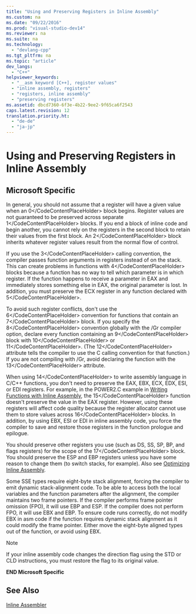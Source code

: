 ```yaml
---
title: "Using and Preserving Registers in Inline Assembly"
ms.custom: na
ms.date: "09/22/2016"
ms.prod: "visual-studio-dev14"
ms.reviewer: na
ms.suite: na
ms.technology: 
  - "devlang-cpp"
ms.tgt_pltfrm: na
ms.topic: "article"
dev_langs: 
  - "C++"
helpviewer_keywords: 
  - "__asm keyword [C++], register values"
  - "inline assembly, registers"
  - "registers, inline assembly"
  - "preserving registers"
ms.assetid: dbcd7360-6f3e-4b22-9ee2-9f65ca6f2543
caps.latest.revision: 12
translation.priority.ht: 
  - "de-de"
  - "ja-jp"
---
```

# Using and Preserving Registers in Inline Assembly
## Microsoft Specific  
 In general, you should not assume that a register will have a given value when an <CodeContentPlaceHolder>0\</CodeContentPlaceHolder> block begins. Register values are not guaranteed to be preserved across separate <CodeContentPlaceHolder>1\</CodeContentPlaceHolder> blocks. If you end a block of inline code and begin another, you cannot rely on the registers in the second block to retain their values from the first block. An <CodeContentPlaceHolder>2\</CodeContentPlaceHolder> block inherits whatever register values result from the normal flow of control.  
  
 If you use the <CodeContentPlaceHolder>3\</CodeContentPlaceHolder> calling convention, the compiler passes function arguments in registers instead of on the stack. This can create problems in functions with <CodeContentPlaceHolder>4\</CodeContentPlaceHolder> blocks because a function has no way to tell which parameter is in which register. If the function happens to receive a parameter in EAX and immediately stores something else in EAX, the original parameter is lost. In addition, you must preserve the ECX register in any function declared with <CodeContentPlaceHolder>5\</CodeContentPlaceHolder>.  
  
 To avoid such register conflicts, don't use the <CodeContentPlaceHolder>6\</CodeContentPlaceHolder> convention for functions that contain an <CodeContentPlaceHolder>7\</CodeContentPlaceHolder> block. If you specify the <CodeContentPlaceHolder>8\</CodeContentPlaceHolder> convention globally with the /Gr compiler option, declare every function containing an <CodeContentPlaceHolder>9\</CodeContentPlaceHolder> block with <CodeContentPlaceHolder>10\</CodeContentPlaceHolder> or <CodeContentPlaceHolder>11\</CodeContentPlaceHolder>. (The <CodeContentPlaceHolder>12\</CodeContentPlaceHolder> attribute tells the compiler to use the C calling convention for that function.) If you are not compiling with /Gr, avoid declaring the function with the <CodeContentPlaceHolder>13\</CodeContentPlaceHolder> attribute.  
  
 When using <CodeContentPlaceHolder>14\</CodeContentPlaceHolder> to write assembly language in C/C++ functions, you don't need to preserve the EAX, EBX, ECX, EDX, ESI, or EDI registers. For example, in the POWER2.C example in [Writing Functions with Inline Assembly](../vs140/writing-functions-with-inline-assembly.md), the <CodeContentPlaceHolder>15\</CodeContentPlaceHolder> function doesn't preserve the value in the EAX register. However, using these registers will affect code quality because the register allocator cannot use them to store values across <CodeContentPlaceHolder>16\</CodeContentPlaceHolder> blocks. In addition, by using EBX, ESI or EDI in inline assembly code, you force the compiler to save and restore those registers in the function prologue and epilogue.  
  
 You should preserve other registers you use (such as DS, SS, SP, BP, and flags registers) for the scope of the <CodeContentPlaceHolder>17\</CodeContentPlaceHolder> block. You should preserve the ESP and EBP registers unless you have some reason to change them (to switch stacks, for example). Also see [Optimizing Inline Assembly](../vs140/optimizing-inline-assembly.md).  
  
 Some SSE types require eight-byte stack alignment, forcing the compiler to emit dynamic stack-alignment code. To be able to access both the local variables and the function parameters after the alignment, the compiler maintains two frame pointers.  If the compiler performs frame pointer omission (FPO), it will use EBP and ESP.  If the compiler does not perform FPO, it will use EBX and EBP. To ensure code runs correctly, do not modify EBX in asm code if the function requires dynamic stack alignment as it could modify the frame pointer. Either move the eight-byte aligned types out of the function, or avoid using EBX.  
  
> [!NOTE]
>  If your inline assembly code changes the direction flag using the STD or CLD instructions, you must restore the flag to its original value.  
  
 **END Microsoft Specific**  
  
## See Also  
 [Inline Assembler](../vs140/inline-assembler.md)
